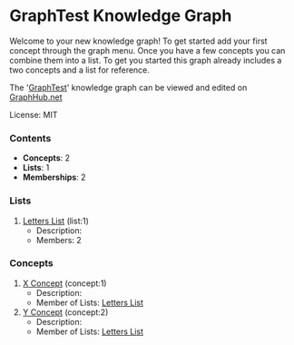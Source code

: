 # GraphTest Knowledge Graph

Welcome to your new knowledge graph! To get started add your first concept through the graph menu. Once you have a few concepts you can combine them into a list. To get you started this graph already includes a two concepts and a list for reference.

The '[GraphTest](https://graphhub.net/graphtest)' knowledge graph can be viewed and edited on [GraphHub.net](https://graphhub.net)

License: MIT
### Contents
- **Concepts**: 2
- **Lists**: 1
- **Memberships**: 2
### Lists
1. [Letters List](/graphtest/list/letters-list?id=1) (list:1)
   - Description: 
   - Members: 2
### Concepts
1. [X Concept](/graphtest/concept/x-concept?id=1) (concept:1)
   - Description: 
   - Member of Lists: [Letters List](/graphtest/list/letters-list?id=1)
1. [Y Concept](/graphtest/concept/y-concept?id=2) (concept:2)
   - Description: 
   - Member of Lists: [Letters List](/graphtest/list/letters-list?id=1)

